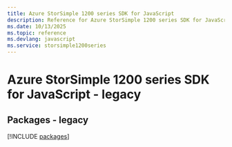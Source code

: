 ```yaml
---
title: Azure StorSimple 1200 series SDK for JavaScript
description: Reference for Azure StorSimple 1200 series SDK for JavaScript
ms.date: 10/13/2025
ms.topic: reference
ms.devlang: javascript
ms.service: storsimple1200series
---
```

# Azure StorSimple 1200 series SDK for JavaScript - legacy
## Packages - legacy
[!INCLUDE [packages](storsimple-1200-series-index.md)]